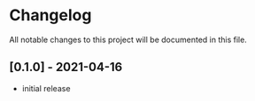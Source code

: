 # Changelog
All notable changes to this project will be documented in this file.

## [0.1.0] - 2021-04-16

- initial release
